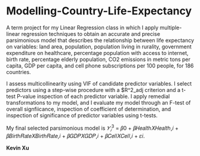 # Modelling-Country-Life-Expectancy
A term project for my Linear Regression class in which I apply multiple-linear regression techniques to obtain an accurate and precise parsimonious model that describes the relationship between life expectancy on variables: land area, population, population living in rurality, government expenditure on healthcare, percentage population with access to internet, birth rate, percentage elderly population, CO2 emissions in metric tons per capita, GDP per capita, and cell phone subscriptions per 100 people, for 186 countries.

I assess multicollinearity using VIF of candidate predictor variables. I select predictors using a step-wise procedure with a $R^2_adj criterion and a t-test P-value inspection of each predictor variable. I apply remedial transformations to my model, and I evaluate my model through an F-test of overall signfiicance, inspection of coefficient of determination, and inspection of significance of predictor variables using t-tests. 

My final selected parsimonious model is $𝑌_𝑖^3$ = 𝛽0 + 𝛽𝐻𝑒𝑎𝑙𝑡ℎ𝑋𝐻𝑒𝑎𝑙𝑡ℎ,𝑖 + 𝛽𝐵𝑖𝑟𝑡ℎ𝑅𝑎𝑡𝑒𝑋𝐵𝑖𝑟𝑡ℎ𝑅𝑎𝑡𝑒,𝑖 + 𝛽𝐺𝐷𝑃𝑋𝐺𝐷𝑃,𝑖 + 𝛽𝐶𝑒𝑙𝑙𝑋𝐶𝑒𝑙𝑙,𝑖 + 𝜀𝑖.

**Kevin Xu**
